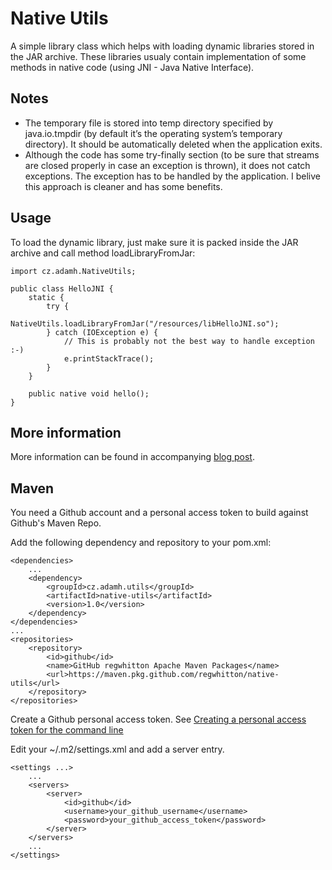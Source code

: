 # Native Utils
A simple library class which helps with loading dynamic libraries stored in the JAR archive. These libraries usualy contain implementation of some methods in native code (using JNI - Java Native Interface).

## Notes
 * The temporary file is stored into temp directory specified by java.io.tmpdir (by default it’s the operating system’s temporary directory). It should be automatically deleted when the application exits.
 * Although the code has some try-finally section (to be sure that streams are closed properly in case an exception is thrown), it does not catch exceptions. The exception has to be handled by the application. I belive this approach is cleaner and has some benefits.

## Usage
To load the dynamic library, just make sure it is packed inside the JAR archive and call method loadLibraryFromJar:

    import cz.adamh.NativeUtils;
     
    public class HelloJNI {  
        static {   
            try {    
                NativeUtils.loadLibraryFromJar("/resources/libHelloJNI.so");   
            } catch (IOException e) {
                // This is probably not the best way to handle exception :-)    
                e.printStackTrace();
            }    
        }  
     
        public native void hello();    
    }

## More information
More information can be found in accompanying [blog post][1].

[1]: https://www.adamheinrich.com/blog/2012/12/how-to-load-native-jni-library-from-jar/

## Maven

You need a Github account and a personal access token to build against Github's Maven Repo.

Add the following dependency and repository to your pom.xml:

    <dependencies>
        ...
        <dependency>
            <groupId>cz.adamh.utils</groupId>
            <artifactId>native-utils</artifactId>
            <version>1.0</version>
        </dependency>
    </dependencies>
    ...
    <repositories>
        <repository>
            <id>github</id>
            <name>GitHub regwhitton Apache Maven Packages</name>
            <url>https://maven.pkg.github.com/regwhitton/native-utils</url>
        </repository>
    </repositories>

Create a Github personal access token. See [Creating a personal access token for the command line](https://help.github.com/en/github/authenticating-to-github/creating-a-personal-access-token-for-the-command-line)

Edit your ~/.m2/settings.xml and add a server entry.

    <settings ...>
        ...
        <servers>
            <server>
                <id>github</id>
                <username>your_github_username</username>
                <password>your_github_access_token</password>
            </server>
        </servers>
        ...
    </settings>

